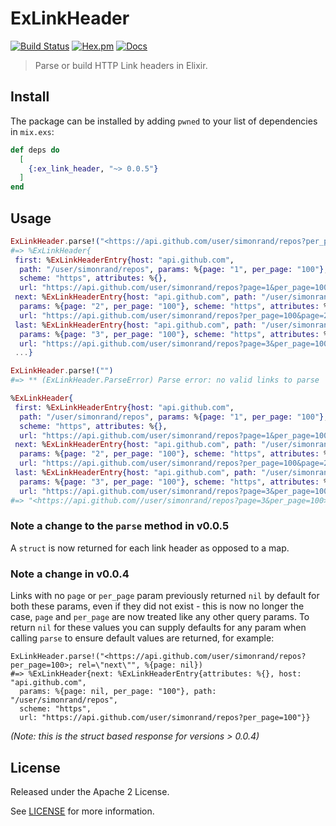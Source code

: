 # ExLinkHeader

[![Build Status](https://travis-ci.org/simonrand/ex_link_header.svg?branch=master)](https://travis-ci.org/simonrand/ex_link_header)
[![Hex.pm](https://img.shields.io/hexpm/v/ex_link_header.svg)](https://hex.pm/packages/ex_link_header)
[![Docs](https://img.shields.io/badge/hex-docs-green.svg)](https://hexdocs.pm/ex_link_header)

> Parse or build HTTP Link headers in Elixir.

## Install

The package can be installed by adding `pwned` to your list of dependencies in `mix.exs`:

```elixir
def deps do
  [
    {:ex_link_header, "~> 0.0.5"}
  ]
end
```

## Usage

```elixir
ExLinkHeader.parse!("<https://api.github.com/user/simonrand/repos?per_page=100&page=2>; rel=\"next\", <https://api.github.com/user/simonrand/repos?page=3&per_page=100>; rel=\"last\", <https://api.github.com/user/simonrand/repos?page=1&per_page=100>; rel=\"first\"")
#=> %ExLinkHeader{
 first: %ExLinkHeaderEntry{host: "api.github.com",
  path: "/user/simonrand/repos", params: %{page: "1", per_page: "100"},
  scheme: "https", attributes: %{},
  url: "https://api.github.com/user/simonrand/repos?page=1&per_page=100"},
 next: %ExLinkHeaderEntry{host: "api.github.com", path: "/user/simonrand/repos",
  params: %{page: "2", per_page: "100"}, scheme: "https", attributes: %{},
  url: "https://api.github.com/user/simonrand/repos?per_page=100&page=2"},
 last: %ExLinkHeaderEntry{host: "api.github.com", path: "/user/simonrand/repos",
  params: %{page: "3", per_page: "100"}, scheme: "https", attributes: %{},
  url: "https://api.github.com/user/simonrand/repos?page=3&per_page=100"},
 ...}

ExLinkHeader.parse!("")
#=> ** (ExLinkHeader.ParseError) Parse error: no valid links to parse
```

```elixir
%ExLinkHeader{
 first: %ExLinkHeaderEntry{host: "api.github.com",
  path: "/user/simonrand/repos", params: %{page: "1", per_page: "100"},
  scheme: "https", attributes: %{},
  url: "https://api.github.com/user/simonrand/repos?page=1&per_page=100"},
 next: %ExLinkHeaderEntry{host: "api.github.com", path: "/user/simonrand/repos",
  params: %{page: "2", per_page: "100"}, scheme: "https", attributes: %{},
  url: "https://api.github.com/user/simonrand/repos?per_page=100&page=2"},
 last: %ExLinkHeaderEntry{host: "api.github.com", path: "/user/simonrand/repos",
  params: %{page: "3", per_page: "100"}, scheme: "https", attributes: %{},
  url: "https://api.github.com/user/simonrand/repos?page=3&per_page=100"}} |> ExLinkHeader.build
#=> "<https://api.github.com//user/simonrand/repos?page=3&per_page=100>; rel=\"last\", <https://api.github.com//user/simonrand/repos?page=2&per_page=100>; rel=\"next\", <https://api.github.com//user/simonrand/repos?page=1&per_page=100>; rel=\"first\""
```

### Note a change to the `parse` method in v0.0.5

A `struct` is now returned for each link header as opposed to a map.

### Note a change in v0.0.4

Links with no `page` or `per_page` param previously returned `nil` by default for both these params, even if they did not exist - this is now no longer the case, `page` and `per_page` are now treated like any other query params. To return `nil` for these values you can supply defaults for any param when calling `parse` to ensure default values are returned, for example:

```
ExLinkHeader.parse!("<https://api.github.com/user/simonrand/repos?per_page=100>; rel=\"next\"", %{page: nil})
#=> %ExLinkHeader{next: %ExLinkHeaderEntry{attributes: %{}, host: "api.github.com",
  params: %{page: nil, per_page: "100"}, path: "/user/simonrand/repos",
  scheme: "https",
  url: "https://api.github.com/user/simonrand/repos?per_page=100"}}
```
_(Note: this is the struct based response for versions > 0.0.4)_

## License

Released under the Apache 2 License.

See [LICENSE](LICENSE) for more information.
